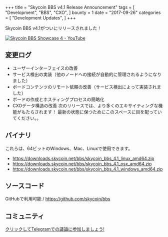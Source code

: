 +++
title = "Skycoin BBS v4.1 Release Announcement"
tags = [
    "Development",
    "BBS",
    "CXO",
]
bounty = 1
date = "2017-09-26"
categories = [
    "Development Updates",
]
+++

Skycoin BBS v4.1がついにリリースされました！

[![Skycoin BBS Showcase 4 - YouTube](https://i.ytimg.com/vi/6ZqwgefYauU/0.jpg)](https://youtu.be/6ZqwgefYauU)

## 変更ログ
- ユーザーインターフェイスの改善
- サービス検出の実装（他のノードへの接続が自動的に管理されるようになりました）
- ボードコンテンツのリモート依頼の改善（サービス検出によって実装されました）
- ボードの作成とホスティングプロセスの簡略化
- CXOデータ構造の改善
次のリリースでは、より多くのエキサイティングな機能がもたらされます！ 最新の状態に保つためにこのスペースに目を配っていてください。。

## バイナリ

これらは、64ビットのWindows、Mac、Linuxで使用できます。

- https://downloads.skycoin.net/bbs/skycoin_bbs_4.1_linux_amd64.zip
- https://downloads.skycoin.net/bbs/skycoin_bbs_4.1_osx_amd64.zip
- https://downloads.skycoin.net/bbs/skycoin_bbs_4.1_windows_amd64.zip

## ソースコード

GitHubで利用可能 /
https://github.com/skycoin/bbs

## コミュニティ
[クリックしてTelegramでの議論に参加しましょう!](https://t.me/skycoinbbs)
